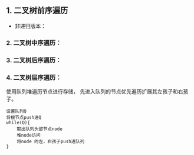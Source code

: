 

## 1. 二叉树前序遍历

- 非递归版本： 

### 2. 二叉树中序遍历： 



### 3. 二叉树后序遍历： 


### 4. 二叉树层序遍历： 

使用队列堆遍历节点进行存储， 先进入队列的节点优先遍历扩展其左孩子和右孩子。

```
设置队列Q
将根节点push进Q
while(Q){
    取出队列头部节点node
    堆node访问
    将node 的左，右孩子push进队列
}
```